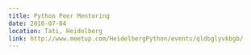 ```yaml
---
title: Python Peer Mentoring
date: 2016-07-04
location: Tati, Heidelberg
link: http://www.meetup.com/HeidelbergPython/events/qldbglyvkbgb/
---
```

